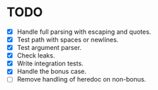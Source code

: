 # TODO
- [x] Handle full parsing with escaping and quotes.
- [x] Test path with spaces or newlines.
- [x] Test argument parser.
- [x] Check leaks.
- [x] Write integration tests.
- [x] Handle the bonus case.
- [ ] Remove handling of heredoc on non-bonus.
